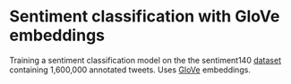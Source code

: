 # Sentiment classification with GloVe embeddings

Training a sentiment classification model on the the sentiment140 [dataset](https://www.kaggle.com/datasets/kazanova/sentiment140) containing 1,600,000 annotated tweets. Uses [GloVe](https://nlp.stanford.edu/projects/glove/) embeddings.


